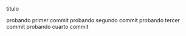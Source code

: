 titulo

probando primer commit
probando segundo commit
probando tercer commit
probando cuarto commit